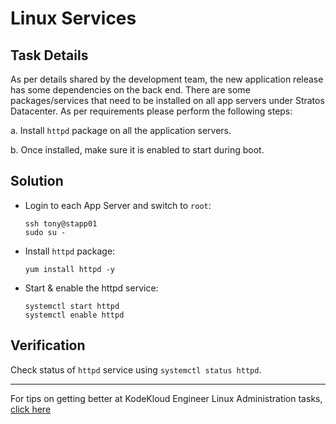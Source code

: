 # Linux Services

## Task Details

As per details shared by the development team, the new application release has some dependencies on the back end. There are some packages/services that need to be installed on all app servers under Stratos Datacenter. As per requirements please perform the following steps:

a. Install `httpd` package on all the application servers.

b. Once installed, make sure it is enabled to start during boot.

## Solution

* Login to each App Server and switch to `root`:

      ssh tony@stapp01
      sudo su -

* Install `httpd` package:

      yum install httpd -y

* Start & enable the httpd service:

      systemctl start httpd
      systemctl enable httpd

## Verification

Check status of `httpd` service using `systemctl status httpd`.

---
For tips on getting better at KodeKloud Engineer Linux Administration tasks, [click here](./README.md)
